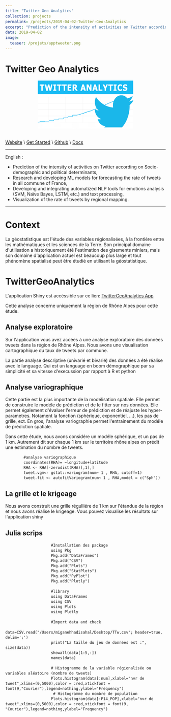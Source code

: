 ```yaml
---
title: "Twitter Geo Analytics"
collection: projects
permalink: /projects/2019-04-02-Twitter-Geo-Analytics
excerpt: "Prediction of the intensity of activities on Twitter according on Socio-demographic and political determinants using geostatistical technique"
data: 2019-04-02
image:
  teaser: /projets/apptweeter.png
---
```


# Twitter Geo Analytics


<div align="center">
<img src="/images/projets/apptweeter.png" style="height:150px; width:300px;" />
</div><br />

[Website](https://armelsoubeiga.shinyapps.io/TwitterGeoAnalytics/) \ [Get Started](https://armelsoubeiga.shinyapps.io/TwitterGeoAnalytics/) \ [Github](https://github.com/armelsoubeiga/TwitterGeoAnalytics) \ [Docs]()

------

English :
- Prediction of the intensity of activities on Twitter according on Socio-demographic and political determinants, 
- Research and developing ML models for forecasting the rate of tweets in all commune of France,
- Developing and integrating automatized NLP tools for emotions analysis (SVM, Naïve Bayes, LSTM, etc.) and text processing,
- Visualization of the rate of tweets by regional mapping.

------

# Context

La géostatistique est l'étude des variables régionalisées, à la frontière entre les mathématiques et les sciences de la Terre. Son principal domaine d'utilisation a historiquement été l'estimation des gisements miniers, mais son domaine d'application actuel est beaucoup plus large et tout phénomène spatialisé peut être étudié en utilisant la géostatistique.

# TwitterGeoAnalytics

L'application Shiny est accéssible sur ce lien: [TwitterGeoAnalytics App](https://armelsoubeiga.shinyapps.io/TwitterGeoAnalytics/)

Cette analyse concerne uniquement la région de Rhône Alpes pour cette étude.


## Analyse exploratoire

Sur l'application vous avez accées à une analyse exploratoire des données tweets dans la région de Rhône Alpes. Nous avons une visualisation cartographique du taux de tweets par commune.

La partie analyse descriptive (univarié et bivarié) des données a été réalise avec le language. Qui est un language en boom démographique par sa simplicité et sa vitesse d'execussion par rapport à R et python

## Analyse variographique

Cette partie est la plus importante de la modélisation spatiale. Elle permet de construire le modéle de prédiction et de le fitter sur nos données. Elle permet également d'évaluer l'erreur de prédiction et de réajuste les hyper-parametres. Notament la fonction (sphérique, exponentiel, ...), les pas de grille, ect. En gros, l'analyse variographie permet l'entrainement du modéle de prédiction spatiale.

Dans cette étude, nous avons considére un modéle sphérique, et un pas de 1 km. Autrement dit sur chaque 1 km sur le territoire rhône alpes on prédit une estimation du nombre de tweets.

            #analyse variographique
            coordinates(RHA)= ~longitude+latitude
            RHA <- RHA[-zerodist(RHA)[,1],] 
            tweet.vgm<- gstat::variogram(num~ 1 , RHA, cutoff=1)
            tweet.fit <- autofitVariogram(num~ 1 , RHA,model = c("Sph"))

## La grille et le krigeage

Nous avons construit une grille régulliére de 1 km sur l'étandue de la région et nous avons réalise le krigeage. Vous pouvez visualise les résultats sur l'application shiny

## Julia scrips
                        
                        #Installation des package
                        using Pkg
                        Pkg.add("DataFrames")
                        Pkg.add("CSV")
                        Pkg.add("Plots")
                        Pkg.add("StatPlots")
                        Pkg.add("PyPlot")
                        Pkg.add("Plotly")
                        
                        #library
                        using DataFrames
                        using CSV
                        using Plots
                        using Plotly

                        #Import data and check
                        data=CSV.read("/Users/miganehhadisahal/Desktop/TTw.csv"; header=true, delim=';')
                        print("La taille du jeu de données est :", size(data))
                        showall(data[1:5,:])
                        names(data)
                        
                        # Histogramme de la variable régionalisée ou variables aléatoire (nombre de tweets)
                        Plots.histogram(data[:num],xlabel="nvr de tweet",xlims=(0,5000),color = :red,xtickfont = font(9,"Courier"),legend=nothing,ylabel="Frequency")
                         # Histogramme du nombre de population
                        Plots.histogram(data[:P14_POP],xlabel="nvr de tweet",xlims=(0,5000),color = :red,xtickfont = font(9, "Courier"),legend=nothing,ylabel="Frequency")
